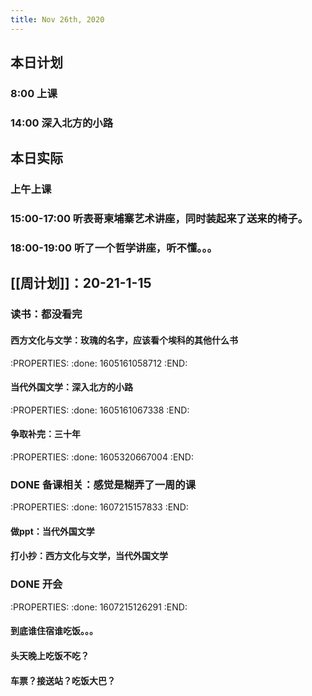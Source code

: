 ```yaml
---
title: Nov 26th, 2020
---
```


## 本日计划
### 8:00 上课
### 14:00 深入北方的小路
## 本日实际
### 上午上课
### 15:00-17:00 听表哥柬埔寨艺术讲座，同时装起来了送来的椅子。
### 18:00-19:00 听了一个哲学讲座，听不懂。。。
##
## [[周计划]]：20-21-1-15
### 读书：都没看完
#### 西方文化与文学：玫瑰的名字，应该看个埃科的其他什么书
:PROPERTIES:
:done: 1605161058712
:END:
#### 当代外国文学：深入北方的小路
:PROPERTIES:
:done: 1605161067338
:END:
#### 争取补完：三十年
:PROPERTIES:
:done: 1605320667004
:END:
### DONE 备课相关：感觉是糊弄了一周的课
:PROPERTIES:
:done: 1607215157833
:END:
#### 做ppt：当代外国文学
#### 打小抄：西方文化与文学，当代外国文学
### DONE 开会
:PROPERTIES:
:done: 1607215126291
:END:
#### 到底谁住宿谁吃饭。。。
#### 头天晚上吃饭不吃？
#### 车票？接送站？吃饭大巴？
